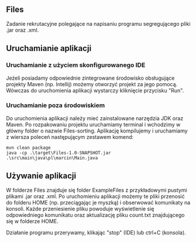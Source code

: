 ## Files
Zadanie rekrutacyjne polegające na napisaniu programu segregującego pliki .jar oraz .xml.

## Uruchamianie aplikacji
### Uruchamianie z użyciem skonfigurowanego IDE
Jeżeli posiadamy odpowiednie zintegrowane środowisko obsługujące projekty Maven (np. Intellij) możemy otworzyć projekt za jego pomocą. Wówczas do uruchomienia aplikacji wystarczy kliknięcie przycisku "Run".

### Uruchamianie poza środowiskiem
Do uruchomienia aplikacji należy mieć zainstalowane narzędzia JDK oraz Maven. Po rozpakowaniu projektu uruchamiamy terminal i wchodzimy w główny folder o nazwie Files-sorting. Aplikację kompilujemy i uruchamiamy z wiersza poleceń następującym zestawem komend:
```shell
mvn clean package
java -cp .\target\Files-1.0-SNAPSHOT.jar .\src\main\java\pl\marcin\Main.java
```

## Używanie aplikacji
W folderze Files znajduje się folder ExampleFiles z przykładowymi pustymi plikami .jar oraz .xml. Po uruchomieniu aplikacji możemy te pliki przenosić do folderu HOME (np. przeciągając je myszką) i obserwować komunikaty na konsoli. Każde przeniesienie pliku powoduje wyświetlenie się odpowiedniego komunikatu oraz aktualizację pliku count.txt znajdującego się w folderze HOME.

Działanie programu przerywamy, klikając "stop" (IDE) lub ctrl+C (konsola).
